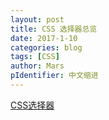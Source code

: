 ```yaml
---
layout: post
title: CSS 选择器总览
date: 2017-1-10
categories: blog
tags: [CSS]
author: Mars
pIdentifier: 中文缩进
---
```


[CSS选择器](/assets/pics/blogPics/CSS选择器.svg)